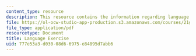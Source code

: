 ```yaml
---
content_type: resource
description: This resource contains the information regarding language exercise.
file: https://ol-ocw-studio-app-production.s3.amazonaws.com/courses/21g-019-communicating-across-cultures-spring-2005/777e53a3d03008d66975e84895d7abb6_MIT21G_019S05_lang_exe.pdf
file_type: application/pdf
resourcetype: Document
title: Language Exercise
uid: 777e53a3-d030-08d6-6975-e84895d7abb6
---
```

